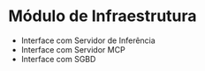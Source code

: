 # Módulo de Infraestrutura

- Interface com Servidor de Inferência
- Interface com Servidor MCP
- Interface com SGBD

